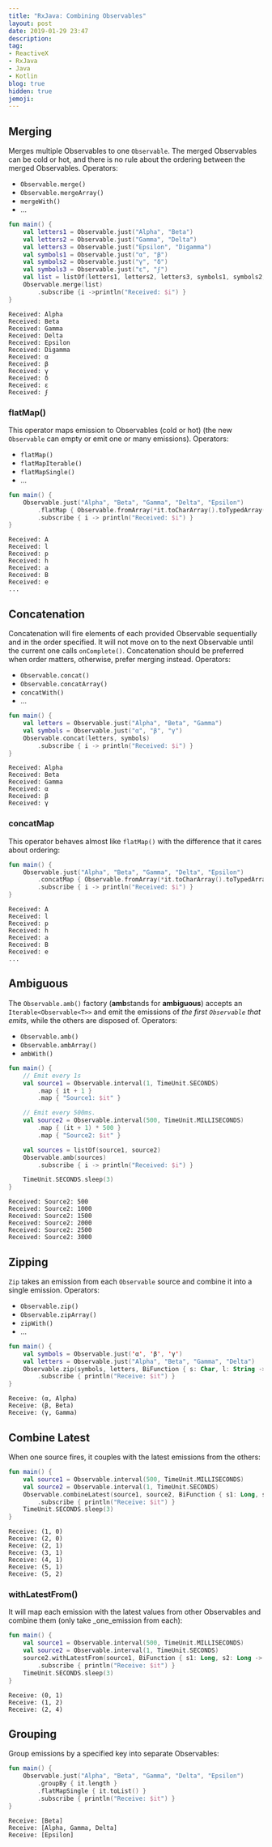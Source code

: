 ```yaml
---
title: "RxJava: Combining Observables"
layout: post
date: 2019-01-29 23:47
description:
tag:
- ReactiveX
- RxJava
- Java
- Kotlin
blog: true
hidden: true
jemoji:
---
```


## Merging
Merges multiple Observables to one `Observable`.
The merged Observables can be cold or hot, and there is no rule about the ordering between the merged Observables.
Operators:
* `Observable.merge()`
* `Observable.mergeArray()`
* `mergeWith()`
* …

```kotlin
fun main() {
    val letters1 = Observable.just("Alpha", "Beta")
    val letters2 = Observable.just("Gamma", "Delta")
    val letters3 = Observable.just("Epsilon", "Digamma")
    val symbols1 = Observable.just("α", "β")
    val symbols2 = Observable.just("γ", "δ")
    val symbols3 = Observable.just("ε", "ϝ")
    val list = listOf(letters1, letters2, letters3, symbols1, symbols2, symbols3)
    Observable.merge(list)
        .subscribe {i ->println("Received: $i") }
}
```
```
Received: Alpha
Received: Beta
Received: Gamma
Received: Delta
Received: Epsilon
Received: Digamma
Received: α
Received: β
Received: γ
Received: δ
Received: ε
Received: ϝ
```

### flatMap()
This operator maps emission to Observables (cold or hot) (the new `Observable` can empty or emit one or many emissions).
Operators:
* `flatMap()`
* `flatMapIterable()`
* `flatMapSingle()`
* …

```kotlin
fun main() {
    Observable.just("Alpha", "Beta", "Gamma", "Delta", "Epsilon")
        .flatMap { Observable.fromArray(*it.toCharArray().toTypedArray()) } // String to Array<Char>
        .subscribe { i -> println("Received: $i") }
}
```
```
Received: A
Received: l
Received: p
Received: h
Received: a
Received: B
Received: e
...
```

## Concatenation
Concatenation will fire elements of each provided Observable sequentially and in the order specified. It will not move on to the next Observable until the current one calls `onComplete()`.
Concatenation should be preferred when order matters, otherwise, prefer merging instead. 
Operators:
* `Observable.concat()`
* `Observable.concatArray()`
* `concatWith()`
* …

```kotlin
fun main() {
    val letters = Observable.just("Alpha", "Beta", "Gamma")
    val symbols = Observable.just("α", "β", "γ")
    Observable.concat(letters, symbols)
        .subscribe { i -> println("Received: $i") }
}
```
```
Received: Alpha
Received: Beta
Received: Gamma
Received: α
Received: β
Received: γ
```

### concatMap
This operator behaves almost like `flatMap()` with the difference that it cares about ordering:
```kotlin
fun main() {
    Observable.just("Alpha", "Beta", "Gamma", "Delta", "Epsilon")
        .concatMap { Observable.fromArray(*it.toCharArray().toTypedArray()) } // String to Array<Char>
        .subscribe { i -> println("Received: $i") }
}
```
```
Received: A
Received: l
Received: p
Received: h
Received: a
Received: B
Received: e
...
```

## Ambiguous
The `Observable.amb()` factory (**amb**stands for **ambiguous**) accepts an `Iterable<Observable<T>>` and emit the emissions of _the first `Observable` that emits_, while the others are disposed of.
Operators:
* `Observable.amb()`
* `Observable.ambArray()`
* `ambWith()`

```kotlin
fun main() {
    // Emit every 1s
    val source1 = Observable.interval(1, TimeUnit.SECONDS)
        .map { it + 1 }
        .map { "Source1: $it" }

    // Emit every 500ms.
    val source2 = Observable.interval(500, TimeUnit.MILLISECONDS)
        .map { (it + 1) * 500 }
        .map { "Source2: $it" }

    val sources = listOf(source1, source2)
    Observable.amb(sources)
        .subscribe { i -> println("Received: $i") }

    TimeUnit.SECONDS.sleep(3)
}
```
```
Received: Source2: 500
Received: Source2: 1000
Received: Source2: 1500
Received: Source2: 2000
Received: Source2: 2500
Received: Source2: 3000
```

## Zipping
`Zip`  takes an emission from each `Observable` source and combine it into a single emission.
Operators:
* `Observable.zip()`
* `Observable.zipArray()`
* `zipWith()`
* …

```kotlin
fun main() {
    val symbols = Observable.just('α', 'β', 'γ')
    val letters = Observable.just("Alpha", "Beta", "Gamma", "Delta")
    Observable.zip(symbols, letters, BiFunction { s: Char, l: String -> s to l }) //RxJava BiFunction
        .subscribe { println("Receive: $it") }
}
```
```
Receive: (α, Alpha)
Receive: (β, Beta)
Receive: (γ, Gamma)
```

## Combine Latest
When one source fires, it couples with the latest emissions from the others:
```kotlin
fun main() {
    val source1 = Observable.interval(500, TimeUnit.MILLISECONDS)
    val source2 = Observable.interval(1, TimeUnit.SECONDS)
    Observable.combineLatest(source1, source2, BiFunction { s1: Long, s2: Long -> s1 to s2 }) //RxJava BiFunction
        .subscribe { println("Receive: $it") }
    TimeUnit.SECONDS.sleep(3)
}
```
```
Receive: (1, 0)
Receive: (2, 0)
Receive: (2, 1)
Receive: (3, 1)
Receive: (4, 1)
Receive: (5, 1)
Receive: (5, 2)
```

### withLatestFrom()
It will map each  emission with the latest values from other Observables and combine them (only take _one_emission from each): 
```kotlin
fun main() {
    val source1 = Observable.interval(500, TimeUnit.MILLISECONDS)
    val source2 = Observable.interval(1, TimeUnit.SECONDS)
    source2.withLatestFrom(source1, BiFunction { s1: Long, s2: Long -> s1 to s2 })
        .subscribe { println("Receive: $it") }
    TimeUnit.SECONDS.sleep(3)
}
```
```
Receive: (0, 1)
Receive: (1, 2)
Receive: (2, 4)
```

## Grouping
Group emissions by a specified key into separate Observables:
```kotlin
fun main() {
    Observable.just("Alpha", "Beta", "Gamma", "Delta", "Epsilon")
        .groupBy { it.length }
        .flatMapSingle { it.toList() }
        .subscribe { println("Receive: $it") }
}
```
```
Receive: [Beta]
Receive: [Alpha, Gamma, Delta]
Receive: [Epsilon]
```

